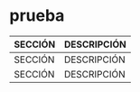 # prueba
| SECCIÓN                             | DESCRIPCIÓN                                                  |
| ----------------------------------- | ------------------------------------------------------------ |
| SECCIÓN                             | DESCRIPCIÓN                                                  |
| SECCIÓN                             | DESCRIPCIÓN                                                  |

